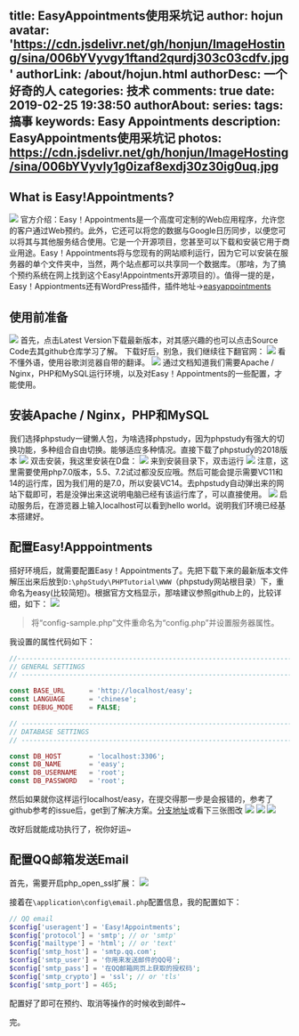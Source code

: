 title: EasyAppointments使用采坑记
author: hojun
avatar: 'https://cdn.jsdelivr.net/gh/honjun/ImageHosting/sina/006bYVyvgy1ftand2qurdj303c03cdfv.jpg'
authorLink: /about/hojun.html
authorDesc: 一个好奇的人
categories: 技术
comments: true
date: 2019-02-25 19:38:50
authorAbout:
series:
tags: 搞事
keywords: Easy Appointments
description: EasyAppointments使用采坑记
photos: https://cdn.jsdelivr.net/gh/honjun/ImageHosting/sina/006bYVyvly1g0izaf8exdj30z30ig0uq.jpg
---
## What is Easy!Appointments?
![](https://cdn.jsdelivr.net/gh/honjun/ImageHosting/sina/006bYVyvly1g0izaf8exdj30z30ig0uq.jpg)
官方介绍：Easy！Appointments是一个高度可定制的Web应用程序，允许您的客户通过Web预约。此外，它还可以将您的数据与Google日历同步，以便您可以将其与其他服务结合使用。它是一个开源项目，您甚至可以下载和安装它用于商业用途。Easy！Appointments将与您现有的网站顺利运行，因为它可以安装在服务器的单个文件夹中，当然，两个站点都可以共享同一个数据库。（那啥，为了搞个预约系统在网上找到这个Easy!Appointments开源项目的）。值得一提的是，Easy！Appiontments还有WordPress插件，插件地址->[easyappointments](https://wordpress.org/plugins/easyappointments/)

## 使用前准备
![](https://cdn.jsdelivr.net/gh/honjun/ImageHosting/sina/006bYVyvly1g0izul709hj30lf0ea75f.jpg)
首先，点击Latest Version下载最新版本，对其感兴趣的也可以点击Source Code去其github仓库学习了解。
下载好后，别急，我们继续往下翻官网：
![](https://cdn.jsdelivr.net/gh/honjun/ImageHosting/sina/006bYVyvly1g0j01xxrjvj30p80gtdid.jpg)
看不懂外语，使用谷歌浏览器自带的翻译。
![](https://cdn.jsdelivr.net/gh/honjun/ImageHosting/sina/006bYVyvly1g0j0931qj9j30p40f8mz3.jpg)
通过文档知道我们需要Apache / Nginx，PHP和MySQL运行环境，以及对Easy！Appointments的一些配置，才能使用。

## 安装Apache / Nginx，PHP和MySQL
我们选择phpstudy一键懒人包，为啥选择phpstudy，因为phpstudy有强大的切换功能，多种组合自由切换。能够适应多种情况。直接下载了phpstudy的2018版本
![](https://cdn.jsdelivr.net/gh/honjun/ImageHosting/sina/006bYVyvly1g0j0ra134jj30od0hh480.jpg)
双击安装，我这里安装在D盘：
![](https://cdn.jsdelivr.net/gh/honjun/ImageHosting/sina/006bYVyvly1g0j3ai2ljrj30bl05wjrj.jpg)
来到安装目录下，双击运行
![](https://cdn.jsdelivr.net/gh/honjun/ImageHosting/sina/006bYVyvly1g0j3cszoa1j30gb0dywg8.jpg)
注意，这里需要使用php7.0版本，5.5、7.2试过都没反应哦。然后可能会提示需要VC11和14的运行库，因为我们用的是7.0，所以安装VC14。去phpstudy自动弹出来的网站下载即可，若是没弹出来这说明电脑已经有该运行库了，可以直接使用。
![](https://cdn.jsdelivr.net/gh/honjun/ImageHosting/sina/006bYVyvly1g0j3hcpnbnj30gi09bgmf.jpg)
启动服务后，在游览器上输入localhost可以看到hello world。说明我们环境已经基本搭建好。

## 配置Easy!Apppointments
搭好环境后，就需要配置Easy！Appointments了。先把下载下来的最新版本文件解压出来后放到`D:\phpStudy\PHPTutorial\WWW`（phpstudy网站根目录）下，重命名为easy(比较简短)。根据官方文档显示，那啥建议参照github上的，比较详细，如下：
![](https://cdn.jsdelivr.net/gh/honjun/ImageHosting/sina/006bYVyvly1g0j44mtrxhj30qt0ajmyl.jpg)

>将“config-sample.php”文件重命名为“config.php”并设置服务器属性。

我设置的属性代码如下：
```php
//------------------------------------------------------------------------
// GENERAL SETTINGS
// ------------------------------------------------------------------------

const BASE_URL      = 'http://localhost/easy';
const LANGUAGE      = 'chinese';
const DEBUG_MODE    = FALSE;

// ------------------------------------------------------------------------
// DATABASE SETTINGS
// ------------------------------------------------------------------------

const DB_HOST       = 'localhost:3306';
const DB_NAME       = 'easy';
const DB_USERNAME   = 'root';
const DB_PASSWORD   = 'root';

```
然后如果就你这样运行localhost/easy，在提交得那一步是会报错的，参考了github参考的issue后，get到了解决方案。[分支地址](https://github.com/oxteam/easyappointments/commit/3dde409f729067ba21fcb1b8a10ce03a35484623)或看下三张图改
![](https://cdn.jsdelivr.net/gh/honjun/ImageHosting/sina/006bYVyvly1g0j4gi3il5j30j509tq3k.jpg)
![](https://cdn.jsdelivr.net/gh/honjun/ImageHosting/sina/006bYVyvly1g0j4gz7avyj30jt07aglz.jpg)
![](https://cdn.jsdelivr.net/gh/honjun/ImageHosting/sina/006bYVyvly1g0j4h94kgnj30kf09o750.jpg)

改好后就能成功执行了，祝你好运~

## 配置QQ邮箱发送Email

首先，需要开启php_open_ssl扩展：
![](https://cdn.jsdelivr.net/gh/honjun/ImageHosting/sina/006bYVyvly1g0iwifl7x6j30qm0jndip.jpg)

接着在`\application\config\email.php`配置信息，我的配置如下：
```php
// QQ email
$config['useragent'] = 'Easy!Appointments';
$config['protocol'] = 'smtp'; // or 'smtp'
$config['mailtype'] = 'html'; // or 'text'
$config['smtp_host'] = 'smtp.qq.com';
$config['smtp_user'] = '你用来发送邮件的QQ号'; 
$config['smtp_pass'] = '在QQ邮箱网页上获取的授权码';
$config['smtp_crypto'] = 'ssl'; // or 'tls'
$config['smtp_port'] = 465;
```
配置好了即可在预约、取消等操作的时候收到邮件~

完。